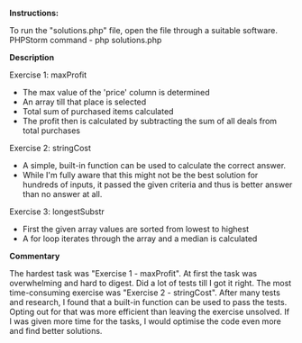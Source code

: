 **Instructions:**

To run the "solutions.php" file, open the file through a suitable software.
PHPStorm command - php solutions.php

**Description**

Exercise 1: maxProfit

* The max value of the 'price' column is determined
* An array till that place is selected
* Total sum of purchased items calculated
* The profit then is calculated by subtracting the sum of all deals from total purchases


Exercise 2: stringCost

* A simple, built-in function can be used to calculate the correct answer.
* While I'm fully aware that this might not be the best solution for hundreds of inputs,
it passed the given criteria and thus is better answer than no answer at all.

Exercise 3: longestSubstr

* First the given array values are sorted from lowest to highest
* A for loop iterates through the array and a median is calculated

**Commentary**

The hardest task was "Exercise 1 - maxProfit".
At first the task was overwhelming and hard to digest. Did a lot of tests till I got it right.
The most time-consuming exercise was "Exercise 2 - stringCost". After many tests and research, I
found that a built-in function can be used to pass the tests. Opting out for that was more efficient than
leaving the exercise unsolved.
If I was given more time for the tasks, I would optimise the code even more and find better solutions.


